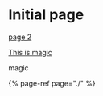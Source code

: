 # Initial page

[page 2](https://app.gitbook.com/@homehome-1/s/space-2/~/edit/drafts/-Lc7kMb5Y-OOzKU9UXF4/new-page/untitled-1/untitled/page-2)



[This is magic](alchemy/this-is-magic.md)

magic



{% page-ref page="./" %}

